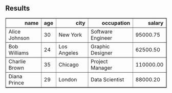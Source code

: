 
## Results

<table border="1">
  <thead>
    <tr style="text-align: right;">
      <th>name</th>
      <th>age</th>
      <th>city</th>
      <th>occupation</th>
      <th>salary</th>
    </tr>
  </thead>
  <tbody>
    <tr>
      <td>Alice Johnson</td>
      <td>30</td>
      <td>New York</td>
      <td>Software Engineer</td>
      <td>95000.75</td>
    </tr>
    <tr>
      <td>Bob Williams</td>
      <td>24</td>
      <td>Los Angeles</td>
      <td>Graphic Designer</td>
      <td>62500.50</td>
    </tr>
    <tr>
      <td>Charlie Brown</td>
      <td>35</td>
      <td>Chicago</td>
      <td>Project Manager</td>
      <td>110000.00</td>
    </tr>
    <tr>
      <td>Diana Prince</td>
      <td>29</td>
      <td>London</td>
      <td>Data Scientist</td>
      <td>88000.20</td>
    </tr>
  </tbody>
</table>
        
